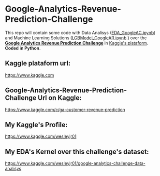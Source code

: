 # Google-Analytics-Revenue-Prediction-Challenge
This repo will contain some code with Data Analisys ([EDA_GoogleAC.ipynb](https://github.com/wesleyjr01/Google-Analytics-Revenue-Prediction-Challenge/blob/master/EDA_GoogleAC.ipynb)) and Machine Learning Solutions ([LGBModel_GoogleAR.ipynb](https://github.com/wesleyjr01/Google-Analytics-Revenue-Prediction-Challenge/blob/master/LGBModel_GoogleAR.ipynb) ) over the **[Google Analytics Revenue Prediction Challenge](https://www.kaggle.com/c/ga-customer-revenue-prediction)** in [Kaggle's plataform](https://www.kaggle.com/). **Coded in Python.**

## Kaggle plataform url:
https://www.kaggle.com

## Google-Analytics-Revenue-Prediction-Challenge Url on Kaggle:
https://www.kaggle.com/c/ga-customer-revenue-prediction

## My Kaggle's Profile:
https://www.kaggle.com/wesleyjr01

## My EDA's Kernel over this challenge's dataset:
https://www.kaggle.com/wesleyjr01/google-analytics-challenge-data-analisys
